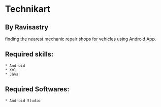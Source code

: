 # Technikart

## By Ravisastry 

finding the nearest mechanic repair shops for vehicles using Android App.


## Required skills:
	* Android
	* Xml
	* Java
## Required Softwares:
	* Android Studio
